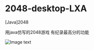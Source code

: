# 2048-desktop-LXA
[Java]2048

<a>用java仿写的2048游戏 </a>
有纪录最高分的功能

![Image text](https://github.com/asasooo/Images/blob/master/1555774735(1).png)

